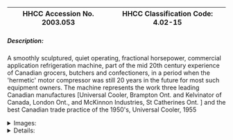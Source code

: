| **HHCC Accession No. 2003.053** |**HHCC Classification Code:  4.02-15**|
| ----------- | ----------- |
##### Description:
A smoothly sculptured, quiet operating, fractional horsepower, commercial application refrigeration machine, part of the mid 20th century experience of Canadian grocers, butchers and confectioners, in a period when the 'hermetic' motor compressor was still 20 years in the future for most such equipment owners. The machine represents the work three leading Canadian manufactures [Universal Cooler, Brampton Ont. and Kelvinator of Canada, London Ont., and McKinnon Industries, St Catherines Ont. ] and the best Canadian trade practice of the 1950's, Universal Cooler, 1955


<details>
	<summary>Images:</summary>
<div class="gallery gallery-wrapper--full" contenteditable="false" data-is-empty="false" data-translation="Add images" data-columns="6">
<figure class="gallery__item"><a href="#DOMAIN_NAME#gallery/4.02-15.jpg" data-size="768x512"><img src="#DOMAIN_NAME#gallery/4.02-15-thumbnail.jpg" alt=""></a></figure>
</div>
</details>


<details>
	<summary>Details:</summary>

##### Group:
4.02 Refrigerating and Air Conditioning Condensing Units - Commercial

##### Make:
Universal Cooler

##### Manufacturer:
Universal Cooler, Brantford Ont.

##### Model:
A15F6I-2

##### Serial No.:
H80326

##### Size:
15x 15x 11'h

##### Weight:
70 lbs

##### Circa:
1955

##### Rating:
Exhibit, education, and research quality demonstrating the work of two, leading, mid 20th century, Canadian refrigeration equipment manufacturers, and the repair and replacement trade practices of the period.

##### Patent Date/Number:


##### Provenance:
From York County (York Region) Ontario, once a rich agricultural hinterlands, attracting early settlement in the last years of the 18th century. Located on the north slopes of the Oak Ridges Moraine, within 20 miles of Toronto, the County would also attract early ex-urban development, to be come a wealthy market place for the emerging household and consumer technologies of the early and mid 20th century. 

This artifact was discovered in the 1950's in the used stock of T. H. Oliver, Refrigeration and Electric Sales and Service, Aurora, Ontario, an early worker in the field of agricultural, industrial and consumer technology.

##### Type and Design:
The machine is equipped with a 1/5 HP Delco, capacitor start, single phase motor, by McKinnon Industries, St Catherines Ont., part of the motor renaissance of the 1950's, following frequency standardisation in Ont. By then the high starting torque, fractional horsepower motor requirements of refrigeration machines were increasingly being met by a new generation of quiet operating, rubber mounted, non-commutating motors, employing split-phase, capacitor enabled, starting mechanisms.

##### Construction:


##### Material:


##### Special Features:


##### Accessories:


##### Capacities:


##### Performance Characteristics:


##### Operation:


##### Control and Regulation:


##### Targeted Market Segment:


##### Consumer Acceptance:


##### Merchandising:


##### Market Price:


##### Technological Significance:
The 1950's and on into the 60's was the 'golden age' of the open-system refrigeration machine. Behind the industry were its crude beginnings in Canada. Machines were now operating on non-noxious refrigerants [principally F12], were smaller, lighter, quieter, more efficient and reliable.

As important was the fact that they were readily field serviceable, allowing major components to be removed for repair or replacement. Too, major component replacement was facilitated, even with parts of a different manufacture, because of the level of universality and flexibility, which was an inherent part of the open-system design, a feature which would soon be lost, as the industry moved to higher efficiency, less costly sealed system design.

##### Industrial Significance:


##### Socio-economic Significance:


##### Socio-cultural Significance:


##### Donor:
G. Leslie Oliver, The T. H. Oliver HVACR Collection

##### HHCC Storage Location:


##### Tracking:


##### Bibliographic References:


##### Notes:


##### Related Reports:

</details>
